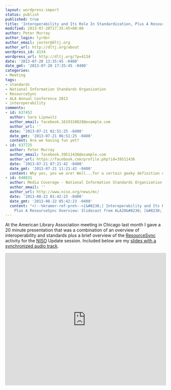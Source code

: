 ```yaml
---
layout: wordpress-import
status: publish
published: true
title: 'Interoperability and Its Role In Standardization, Plus A ResourceSync Overview: Slidecast from ALA2013'
modified: 2013-07-20T17:35:45+00:00
author: Peter Murray
author_login: lyrdor
author_email: jester@dltj.org
author_url: http://dltj.org/about
wordpress_id: 4134
wordpress_url: http://dltj.org/?p=4134
date: '2013-07-20 13:35:45 -0400'
date_gmt: '2013-07-20 17:35:45 -0400'
categories:
- Meeting
tags:
- standards
- National Information Standards Organization
- ResourceSync
- ALA Annual Conference 2013
- interoperability
comments:
- id: 637452
  author: Sara Lipowitz
  author_email: facebook.1619310828@example.com
  author_url: ''
  date: '2013-07-21 02:51:25 -0400'
  date_gmt: '2013-07-21 06:51:25 -0400'
  content: Are we having fun yet?
- id: 637725
  author: Peter Murray
  author_email: facebook.39511436@example.com
  author_url: https://facebook.com/profile.php?id=39511436
  date: '2013-07-21 07:21:42 -0400'
  date_gmt: '2013-07-21 11:21:42 -0400'
  content: Why yes, yes we are! Well...for a certain geeky definition of 'fun' I suppose.
- id: 648831
  author: Media Coverage - National Information Standards Organization
  author_email: ''
  author_url: http://www.niso.org/news/mc/
  date: '2013-08-22 01:42:23 -0400'
  date_gmt: '2013-08-22 05:42:23 -0400'
  content: "<!--%kramer-ref-pre%-->[&#8230;] Interoperability and Its Role In Standardization,
    Plus A ResourceSync Overview: Slidecast from ALA20&#8230; [&#8230;]<!--%kramer-ref-post%-->"
---
```

<p>At the American Library Association meeting in Chicago last month I gave a 20 minute presentation that was a combination of an overview of interoperability and standards plus a brief overview of the <a href="http://www.openarchives.org/rs/" title="ResourceSync Framework Specification - Table of Contents | Open Archives">ResourceSync</a> activity for the <a href="http://www.niso.org/" title="National Information Standards Organization homepage">NISO</a> Update session.  Included below are my <a href="http://www.slideshare.net/DataGazetteer/niso-update-interoperability-standards-resource-sync-2013" title="Interoperability and Its Role In Standardization, Plus A ResourceSync Overview" target="_blank">slides with a synchronized audio track</a>.</p>
<p><iframe src="http://www.slideshare.net/slideshow/embed_code/24452406?rel=0" width="512" height="421" frameborder="0" marginwidth="0" marginheight="0" scrolling="no" style="border:1px solid #CCC;border-width:1px 1px 0;margin-bottom:5px" allowfullscreen="allowfullscreen" webkitallowfullscreen="webkitallowfullscreen" mozallowfullscreen="mozallowfullscreen"> </iframe></p>
